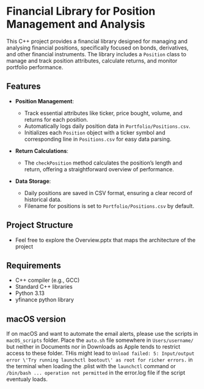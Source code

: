 # Financial Library for Position Management and Analysis

This C++ project provides a financial library designed for managing and analysing financial positions, specifically focused on bonds, derivatives, and other financial instruments. The library includes a `Position` class to manage and track position attributes, calculate returns, and monitor portfolio performance.

## Features

- **Position Management**:
  - Track essential attributes like ticker, price bought, volume, and returns for each position.
  - Automatically logs daily position data in `Portfolio/Positions.csv`.
  - Initializes each `Position` object with a ticker symbol and corresponding line in `Positions.csv` for easy data parsing.
  
- **Return Calculations**:
  - The `checkPosition` method calculates the position’s length and return, offering a straightforward overview of performance.
  
- **Data Storage**:
  - Daily positions are saved in CSV format, ensuring a clear record of historical data.
  - Filename for positions is set to `Portfolio/Positions.csv` by default.

## Project Structure

- Feel free to explore the Overview.pptx that maps the architecture of the project

## Requirements

- C++ compiler (e.g., GCC)
- Standard C++ libraries
- Python 3.13
- yfinance python library

## macOS version

If on macOS and want to automate the email alerts, please use the scripts in `macOS_scripts` folder.
Place the `auto.sh` file somewhere in `Users/username/` but neither in Documents nor in Downloads as Apple tends to restrict access to these folder. THis might lead to `Unload failed: 5: Input/output error \'Try running launchctl bootout\' as root for richer errors.` in the terminal when loading the .plist with the `launchctl` command or `/bin/bash ... operation not permitted` in the error.log file if the script eventualy loads.

